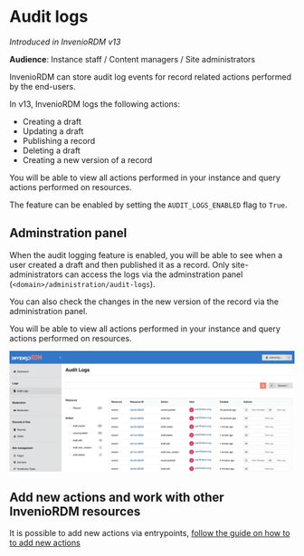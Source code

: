 # Audit logs

_Introduced in InvenioRDM v13_

**Audience**: Instance staff / Content managers / Site administrators

InvenioRDM can store audit log events for record related actions performed by the end-users.

In v13, InvenioRDM logs the following actions:

- Creating a draft
- Updating a draft
- Publishing a record
- Deleting a draft
- Creating a new version of a record

You will be able to view all actions performed in your instance and query actions performed on resources.

The feature can be enabled by setting the `AUDIT_LOGS_ENABLED` flag to `True`.

## Adminstration panel

When the audit logging feature is enabled, you will be able to see when a user created a draft and then published it as a record. Only site-administrators can access the logs via the adminstration panel (`<domain>/administration/audit-logs`).

You can also check the changes in the new version of the record via the administration panel.

You will be able to view all actions performed in your instance and query actions performed on resources.

![Administration Panel](./imgs/audit-logs.png)

## Add new actions and work with other InvenioRDM resources

It is possible to add new actions via entrypoints, [follow the guide on how to to add new actions](/maintenance/internals/audit-logs#how-to-add-new-actions)
